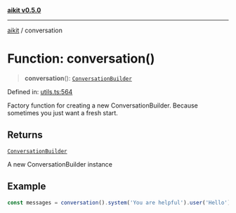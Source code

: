 [**aikit v0.5.0**](../README.md)

---

[aikit](../README.md) / conversation

# Function: conversation()

> **conversation**(): [`ConversationBuilder`](../classes/ConversationBuilder.md)

Defined in: [utils.ts:564](https://github.com/chinmaymk/aikit/blob/main/src/utils.ts#L564)

Factory function for creating a new ConversationBuilder.
Because sometimes you just want a fresh start.

## Returns

[`ConversationBuilder`](../classes/ConversationBuilder.md)

A new ConversationBuilder instance

## Example

```typescript
const messages = conversation().system('You are helpful').user('Hello').build();
```
